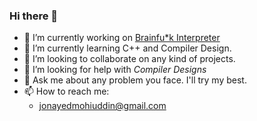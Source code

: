 ### Hi there 👋

<!--
**JonayedMohiuddin/JonayedMohiuddin** is a ✨ _special_ ✨ repository because its `README.md` (this file) appears on your GitHub profile.
Here are some ideas to get you started:
-->
- 🔭 I’m currently working on [Brainfu*k Interpreter](https://github.com/JonayedMohiuddin/Brainf-ck.git)
- 🌱 I’m currently learning C++ and Compiler Design.
- 👯 I’m looking to collaborate on any kind of projects.
- 🤔 I’m looking for help with _Compiler Designs_
- 💬 Ask me about any problem you face. I'll try my best.
- 📫 How to reach me: 
  - jonayedmohiuddin@gmail.com
<!--
- 😄 Pronouns: ...
- ⚡ Fun fact: ...
-->
